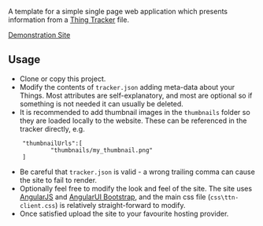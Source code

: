 A template for a simple single page web application which presents information from a [Thing Tracker](http://thingtracker.net) file.

[Demonstration Site](https://garyhodgson.github.io/thing-tracker-site-template)

## Usage

* Clone or copy this project.
* Modify the contents of `tracker.json` adding meta-data about your Things.  Most attributes are self-explanatory, and most are optional so if something is not needed it can usually be deleted.
* It is recommended to add thumbnail images in the `thumbnails` folder so they are loaded locally to the website.  These can be referenced in the tracker directly, e.g.
```
	"thumbnailUrls":[
            "thumbnails/my_thumbnail.png"
    ]
```
* Be careful that `tracker.json` is valid - a wrong trailing comma can cause the site to fail to render.
* Optionally feel free to modify the look and feel of the site.  The site uses [AngularJS](https://angularjs.org/) and [AngularUI Bootstrap](http://angular-ui.github.io/bootstrap), and the main css file (`css\ttn-client.css`) is relatively straight-forward to modify.
* Once satisfied upload the site to your favourite hosting provider.